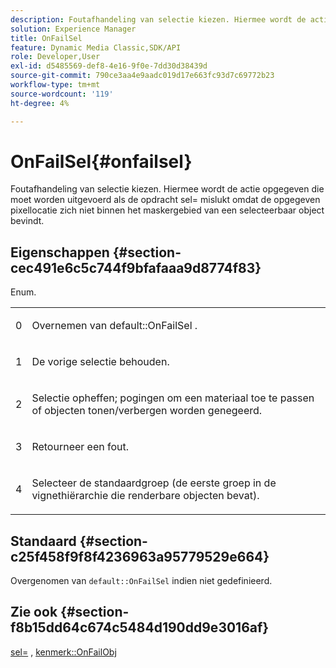 ```yaml
---
description: Foutafhandeling van selectie kiezen. Hiermee wordt de actie opgegeven die moet worden uitgevoerd als de opdracht sel= mislukt omdat de opgegeven pixellocatie zich niet binnen het maskergebied van een selecteerbaar object bevindt.
solution: Experience Manager
title: OnFailSel
feature: Dynamic Media Classic,SDK/API
role: Developer,User
exl-id: d5485569-def8-4e16-9f0e-7dd30d38439d
source-git-commit: 790ce3aa4e9aadc019d17e663fc93d7c69772b23
workflow-type: tm+mt
source-wordcount: '119'
ht-degree: 4%

---
```


# OnFailSel{#onfailsel}

Foutafhandeling van selectie kiezen. Hiermee wordt de actie opgegeven die moet worden uitgevoerd als de opdracht sel= mislukt omdat de opgegeven pixellocatie zich niet binnen het maskergebied van een selecteerbaar object bevindt.

## Eigenschappen {#section-cec491e6c5c744f9bfafaaa9d8774f83}

Enum.

<table id="simpletable_1CFD2BC6F9BC4D2AB372EAF115B7F2FC"> 
 <tr class="strow"> 
  <td class="stentry"> <p>0 </p> </td> 
  <td class="stentry"> <p>Overnemen van <span class="codeph"> default::OnFailSel </span>. </p> </td> 
 </tr> 
 <tr class="strow"> 
  <td class="stentry"> <p>1 </p> </td> 
  <td class="stentry"> <p>De vorige selectie behouden. </p> </td> 
 </tr> 
 <tr class="strow"> 
  <td class="stentry"> <p>2 </p> </td> 
  <td class="stentry"> <p>Selectie opheffen; pogingen om een materiaal toe te passen of objecten tonen/verbergen worden genegeerd. </p> </td> 
 </tr> 
 <tr class="strow"> 
  <td class="stentry"> <p>3 </p> </td> 
  <td class="stentry"> <p>Retourneer een fout. </p> </td> 
 </tr> 
 <tr class="strow"> 
  <td class="stentry"> <p>4 </p> </td> 
  <td class="stentry"> <p>Selecteer de standaardgroep (de eerste groep in de vignethiërarchie die renderbare objecten bevat). </p> </td> 
 </tr> 
</table>

## Standaard {#section-c25f458f9f8f4236963a95779529e664}

Overgenomen van `default::OnFailSel` indien niet gedefinieerd.

## Zie ook {#section-f8b15dd64c674c5484d190dd9e3016af}

[sel=](../../../../../ir-api/http-protocol/image-rendering-api-ref/c-ir-http-protocol-ref/c-ir-http-protocol-command-reference/r-ir-sel.md#reference-01322c58d414481385c29fcdd27a090b) , [kenmerk::OnFailObj](../../../../../ir-api/material-cat/image-rendering-api-ref/c-ir-material-catalog/c-ir-attributes-reference/r-ir-onfailobj.md#reference-4c6ba90418e84da5831f8573bbbf2c8d)
